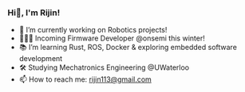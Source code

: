 ### Hi👋, I'm Rijin!
- 🔭 I’m currently working on Robotics projects!
- 👨🏽‍💻 Incoming Firmware Developer @onsemi this winter!
- 📚 I’m learning Rust, ROS, Docker & exploring embedded software development
- 🛠️ Studying Mechatronics Engineering @UWaterloo
- 📫 How to reach me: rijin113@gmail.com

<!--
- 🔭 I’m currently working on ...
- 🌱 I’m currently learning ROS, 
- 👯 I’m looking to collaborate on ...
- 🤔 I’m looking for help with ...
- 💬 Ask me about ...
- 📫 How to reach me: rijin113@gmail.com
- 😄 Pronouns: ...
- ⚡ Fun fact: ...
-->
